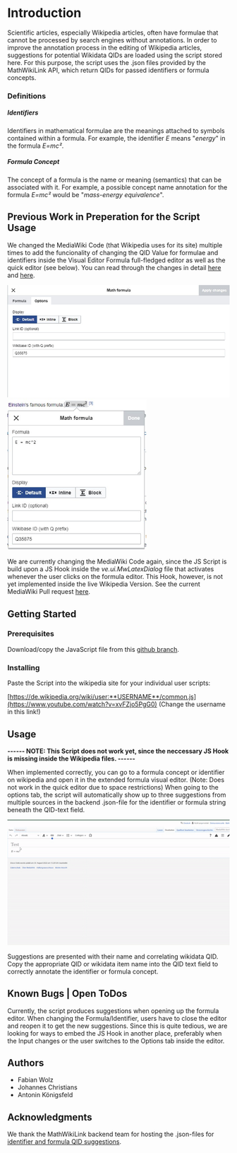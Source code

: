 # Introduction

Scientific articles, especially Wikipedia articles, often have formulae that cannot be processed by search engines without annotations. In order to improve the annotation process in the editing of Wikipedia articles, suggestions for potential Wikidata QIDs are loaded using the script stored here. For this purpose, the script uses the .json files provided by the MathWikiLink API, which return QIDs for passed identifiers or formula concepts.

### Definitions

##### Identifiers
Identifiers in mathematical formulae are the meanings attached to symbols contained within a formula. For example, the identifier *E* means "*energy*" in the formula *E=mc²*.

##### Formula Concept
The concept of a formula is the name or meaning (semantics) that can be associated with it. 
For example, a possible concept name annotation for the formula *E=mc²* would be "*mass-energy equivalence*".

## Previous Work in Preperation for the Script Usage

We changed the MediaWiki Code (that Wikipedia uses for its site) multiple times to add the funcionality of changing the QID Value for formulae and identifiers inside the Visual Editor Formula full-fledged editor as well as the quick editor (see below).
You can read through the changes in detail [here](https://gerrit.wikimedia.org/r/c/mediawiki/extensions/Math/+/798804) and [here](https://gerrit.wikimedia.org/r/c/mediawiki/extensions/Math/+/807527).

<a href="url"><img src="media/formulaEditor-extended.jpg" width="680" ></a>
<a href="url"><img src="media/formulaEditor-quick.jpg" width="315" ></a>

We are currently changing the MediaWiki Code again, since the JS Script is build upon a JS Hook inside the *ve.ui.MwLatexDialog* file that activates whenever the user clicks on the formula editor. This Hook, however, is not yet implemented inside the live Wikipedia Version. 
See the current MediaWiki Pull request [here](https://gerrit.wikimedia.org/r/c/mediawiki/extensions/Math/+/828040).


## Getting Started

### Prerequisites

Download/copy the JavaScript file from this [github branch](https://github.com/gipplab/MathWikiLink/blob/master/frontend/script.js).


### Installing

Paste the Script into the wikipedia site for your individual user scripts:

[https://de.wikipedia.org/wiki/user:**USERNAME**/common.js](https://www.youtube.com/watch?v=xvFZjo5PgG0)
(Change the username in this link!)

## Usage

**------ NOTE: This Script does not work yet, since the neccessary JS Hook is missing inside the Wikipedia files. ------**

When implemented correctly, you can go to a formula concept or identifier on wikipedia and open it in the extended formula visual editor. (Note: Does not work in the quick editor due to space restrictions)
When going to the options tab, the script will automatically show up to three suggestions from multiple sources in the backend .json-file for the identifier or formula string beneath the QID-text field. 

<img src="media/MathWikiLink-Frontend.gif" width="1000" >


Suggestions are presented with their name and correlating wikidata QID. Copy the appropriate QID or wikidata item name into the QID text field to correctly annotate the identifier or formula concept.

## Known Bugs | Open ToDos

Currently, the script produces suggestions when opening up the formula editor. When changing the Formula/Identifier, users have to close the editor and reopen it to get the new suggestions. Since this is quite tedious, we are looking for ways to embed the JS Hook in another place, preferably when the Input changes or the user switches to the Options tab inside the editor.


## Authors

* Fabian Wolz
* Johannes Christians
* Antonin Königsfeld

## Acknowledgments

We thank the MathWikiLink backend team for hosting the .json-files for [identifier and formula QID suggestions](https://github.com/gipplab/MathWikiLink/tree/master/dataset).
